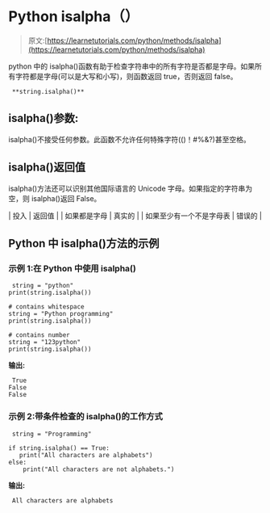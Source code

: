 # Python isalpha（）

> 原文:[https://learnetutorials.com/python/methods/isalpha](https://learnetutorials.com/python/methods/isalpha)

python 中的 isalpha()函数有助于检查字符串中的所有字符是否都是字母。如果所有字符都是字母(可以是大写和小写)，则函数返回 true，否则返回 false。

```
 **string.isalpha()** 

```

## isalpha()参数:

isalpha()不接受任何参数。此函数不允许任何特殊字符(()！#%&?)甚至空格。

## isalpha()返回值

isalpha()方法还可以识别其他国际语言的 Unicode 字母。如果指定的字符串为空，则 isalpha()返回 False。

| 投入 | 返回值 |
| 如果都是字母 | 真实的 |
| 如果至少有一个不是字母表 | 错误的 |

## Python 中 isalpha()方法的示例

### 示例 1:在 Python 中使用 isalpha()

```
 string = "python"
print(string.isalpha())

# contains whitespace
string = "Python programming"
print(string.isalpha())

# contains number
string = "123python"
print(string.isalpha()) 

```

**输出:**

```
 True
False
False 
```

### 示例 2:带条件检查的 isalpha()的工作方式

```
 string = "Programming"

if string.isalpha() == True:
   print("All characters are alphabets")
else:
    print("All characters are not alphabets.") 

```

**输出:**

```
 All characters are alphabets 
```